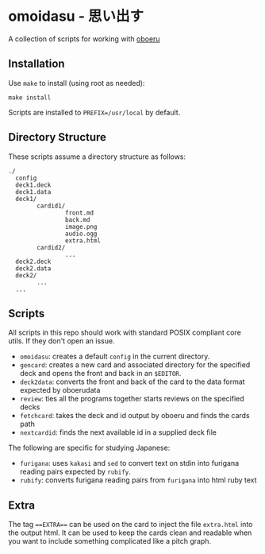 # omoidasu - 思い出す

A collection of scripts for working with
[oboeru](https://github.com/0x766F6964/oboeru) 

## Installation

Use `make` to install (using root as needed):

	make install

Scripts are installed to `PREFIX=/usr/local` by default.

## Directory Structure

These scripts assume a directory structure as follows:

	./
	  config
	  deck1.deck
	  deck1.data
	  deck1/
	        cardid1/
	                front.md
	                back.md
	                image.png
	                audio.ogg
	                extra.html
	        cardid2/
	                ...
	  deck2.deck
	  deck2.data
	  deck2/
	        ...
	  ...

## Scripts

All scripts in this repo should work with standard POSIX compliant core
utils. If they don't open an issue.

* `omoidasu`: creates a default `config` in the current directory.
* `gencard`: creates a new card and associated directory for the specified
   deck and opens the front and back in an `$EDITOR`.
* `deck2data`: converts the front and back of the card to the data format
   expected by oboerudata
* `review`: ties all the programs together starts reviews on the specified decks
* `fetchcard`: takes the deck and id output by oboeru and finds the cards path
* `nextcardid`: finds the next available id in a supplied deck file

The following are specific for studying Japanese:

* `furigana`: uses `kakasi` and `sed` to convert text on stdin into furigana
   reading pairs expected by `rubify`.
* `rubify`: converts furigana reading pairs from `furigana` into html ruby text

## Extra

The tag `==EXTRA==` can be used on the card to inject the file
`extra.html` into the output html. It can be used to keep the cards
clean and readable when you want to include something complicated like
a pitch graph.
